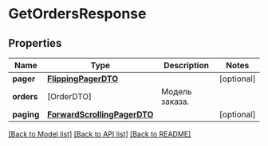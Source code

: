 # GetOrdersResponse

## Properties
Name | Type | Description | Notes
------------ | ------------- | ------------- | -------------
**pager** | [**FlippingPagerDTO**](FlippingPagerDTO.md) |  | [optional] 
**orders** | [OrderDTO] | Модель заказа.  | 
**paging** | [**ForwardScrollingPagerDTO**](ForwardScrollingPagerDTO.md) |  | [optional] 

[[Back to Model list]](../README.md#documentation-for-models) [[Back to API list]](../README.md#documentation-for-api-endpoints) [[Back to README]](../README.md)


